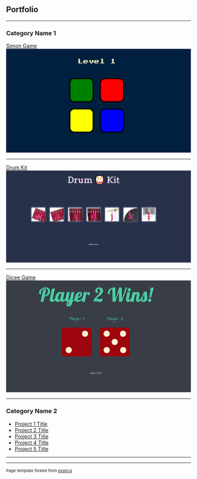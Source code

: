 ## Portfolio

---

### Category Name 1 

[Simon Game](/sample_page)
<img src="images/SimonSays.png"/>

---
[Drum Kit](/pdf/sample_presentation.pdf)
<img src="images/DrumKit.png?raw=true"/>

---
[Dicee Game](http://example.com/)
<img src="images/DiceeChallenge.png?raw=true"/>

---

### Category Name 2

- [Project 1 Title](http://example.com/)
- [Project 2 Title](http://example.com/)
- [Project 3 Title](http://example.com/)
- [Project 4 Title](http://example.com/)
- [Project 5 Title](http://example.com/)

---




---
<p style="font-size:11px">Page template forked from <a href="https://github.com/evanca/quick-portfolio">evanca</a></p>
<!-- Remove above link if you don't want to attibute -->
